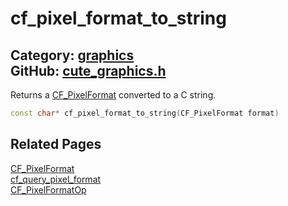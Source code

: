 [//]: # (This file is automatically generated by Cute Framework's docs parser.)
[//]: # (Do not edit this file by hand!)
[//]: # (See: https://github.com/RandyGaul/cute_framework/blob/master/samples/docs_parser.cpp)
[](../header.md ':include')

# cf_pixel_format_to_string

Category: [graphics](/api_reference?id=graphics)  
GitHub: [cute_graphics.h](https://github.com/RandyGaul/cute_framework/blob/master/include/cute_graphics.h)  
---

Returns a [CF_PixelFormat](/graphics/cf_pixelformat.md) converted to a C string.

```cpp
const char* cf_pixel_format_to_string(CF_PixelFormat format)
```

## Related Pages

[CF_PixelFormat](/graphics/cf_pixelformat.md)  
[cf_query_pixel_format](/graphics/cf_query_pixel_format.md)  
[CF_PixelFormatOp](/graphics/cf_pixelformatop.md)  
